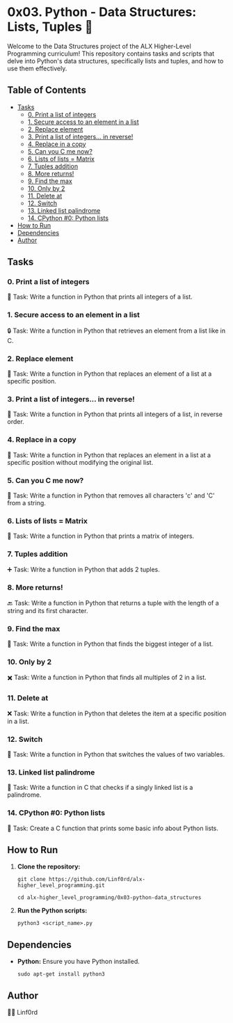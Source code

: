 
# 0x03. Python - Data Structures: Lists, Tuples 🐍

Welcome to the Data Structures project of the ALX Higher-Level Programming curriculum! This repository contains tasks and scripts that delve into Python's data structures, specifically lists and tuples, and how to use them effectively.

## Table of Contents

-   [Tasks](#tasks)
    -   [0. Print a list of integers](#0-print-a-list-of-integers)
    -   [1. Secure access to an element in a list](#1-secure-access-to-an-element-in-a-list)
    -   [2. Replace element](#2-replace-element)
    -   [3. Print a list of integers... in reverse!](#3-print-a-list-of-integers-in-reverse)
    -   [4. Replace in a copy](#4-replace-in-a-copy)
    -   [5. Can you C me now?](#5-can-you-c-me-now)
    -   [6. Lists of lists = Matrix](#6-lists-of-lists--matrix)
    -   [7. Tuples addition](#7-tuples-addition)
    -   [8. More returns!](#8-more-returns)
    -   [9. Find the max](#9-find-the-max)
    -   [10. Only by 2](#10-only-by-2)
    -   [11. Delete at](#11-delete-at)
    -   [12. Switch](#12-switch)
    -   [13. Linked list palindrome](#13-linked-list-palindrome)
    -   [14. CPython #0: Python lists](#14-cpython-0-python-lists)
-   [How to Run](#how-to-run)
-   [Dependencies](#dependencies)
-   [Author](#author)

## Tasks

### 0. Print a list of integers

🔢 Task: Write a function in Python that prints all integers of a list.

### 1. Secure access to an element in a list

🔒 Task: Write a function in Python that retrieves an element from a list like in C.

### 2. Replace element

🔄 Task: Write a function in Python that replaces an element of a list at a specific position.

### 3. Print a list of integers... in reverse!

🔄 Task: Write a function in Python that prints all integers of a list, in reverse order.

### 4. Replace in a copy

📑 Task: Write a function in Python that replaces an element in a list at a specific position without modifying the original list.

### 5. Can you C me now?

🔡 Task: Write a function in Python that removes all characters 'c' and 'C' from a string.

### 6. Lists of lists = Matrix

🔢 Task: Write a function in Python that prints a matrix of integers.

### 7. Tuples addition

➕ Task: Write a function in Python that adds 2 tuples.

### 8. More returns!

🔙 Task: Write a function in Python that returns a tuple with the length of a string and its first character.

### 9. Find the max

🔢 Task: Write a function in Python that finds the biggest integer of a list.

### 10. Only by 2

✖️ Task: Write a function in Python that finds all multiples of 2 in a list.

### 11. Delete at

❌ Task: Write a function in Python that deletes the item at a specific position in a list.

### 12. Switch

🔀 Task: Write a function in Python that switches the values of two variables.

### 13. Linked list palindrome

🔗 Task: Write a function in C that checks if a singly linked list is a palindrome.

### 14. CPython #0: Python lists

📜 Task: Create a C function that prints some basic info about Python lists.

## How to Run

1.  **Clone the repository:**
        
    `git clone https://github.com/Linf0rd/alx-higher_level_programming.git`
    
    `cd alx-higher_level_programming/0x03-python-data_structures` 
    
2.  **Run the Python scripts:**
        
    `python3 <script_name>.py` 
    

## Dependencies

-   **Python:**  Ensure you have Python installed.
    
    `sudo apt-get install python3` 
    

## Author

👨‍💻 Linf0rd
